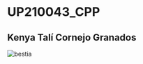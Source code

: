 # UP210043_CPP
## Kenya Talí Cornejo Granados

![bestia](C:\Users\ktktc\Documents\UP210043_CPP\bestia)
